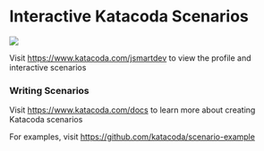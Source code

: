# Interactive Katacoda Scenarios

[![](http://shields.katacoda.com/katacoda/jsmartdev/count.svg)](https://www.katacoda.com/jsmartdev "Get your profile on Katacoda.com")

Visit https://www.katacoda.com/jsmartdev to view the profile and interactive scenarios

### Writing Scenarios
Visit https://www.katacoda.com/docs to learn more about creating Katacoda scenarios

For examples, visit https://github.com/katacoda/scenario-example
